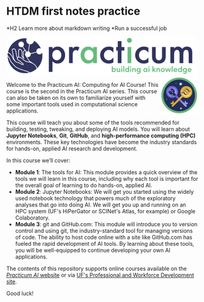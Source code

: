 # HTDM first notes practice
*H2 Learn more about markdown writing
*Run a successful job

![Practicum AI Logo image](https://github.com/PracticumAI/practicumai.github.io/blob/main/images/logo/PracticumAI_logo_500x100.png?raw=true) <img src='https://raw.githubusercontent.com/PracticumAI/practicumai.github.io/main/images/icons/practicumai_computing_for_ai.png' align='right' width=100>

Welcome to the Practicum AI: Computing for AI Course! This course is the second in the Practicum AI series. This course can also be taken on its own to familiarize yourself with some important tools used in computational science applications.  

This course will teach you about some of the tools recommended for building, testing, tweaking, and deploying AI models. You will learn about **Jupyter Notebooks**, **Git**, **GitHub**, and **high-performance computing (HPC)** environments. These key technologies have become the industry standards for hands-on, applied AI research and development. 

In this course we’ll cover:

* **Module 1**: The tools for AI: This module provides a quick overview of the tools we will learn in this course, including why each tool is important for the overall goal of learning to do hands-on, applied AI.
* **Module 2**: Jupyter Notebooks: We will get you started using the widely used notebook technology that powers much of the exploratory analyses that go into doing AI. We will get you up and running on an HPC system (UF's HiPerGator or SCINet's Atlas, for example) or Google Colaboratory.  
* **Module 3**: git and GitHub.com: This module will introduce you to version control and using git, the industry-standard tool for managing versions of code. The ability to host code online with a site like GitHub.com has fueled the rapid development of AI tools. By learning about these tools, you will be well-equipped to continue developing your own AI applications.

The contents of this repository supports online courses available on the [*Practicum AI* website](https://practicumai.org/computing_for_ai/README/) or via [UF's Professional and Workforce Development site](https://reg.pwd.aa.ufl.edu/search/publicCourseSearchDetails.do?method=load&courseId=5723886&selectedProgramAreaId=1015758&selectedProgramStreamId=1016506&_gl=1*1kxbwge*_ga*MjA2MjEzODE0My4xNzEzMTkwMzIx*_ga_P8DV6LYX8P*MTcxMzM2NjE0NS4xLjEuMTcxMzM2NjM4My40NC4wLjA.*_gcl_au*MTY0MDcwNjA1OC4xNzEzMzY2MTQ1&_ga=2.114293895.1298300406.1713366145-2062138143.1713190321). 

Good luck!